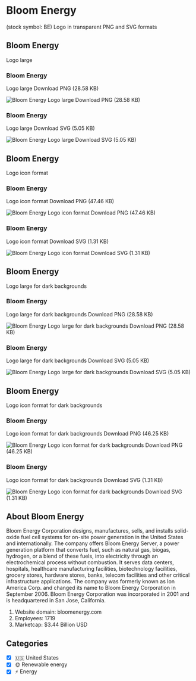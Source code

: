 # Bloom Energy
 (stock symbol: BE) Logo in transparent PNG and SVG formats

## Bloom Energy
 Logo large

### Bloom Energy
 Logo large Download PNG (28.58 KB)

![Bloom Energy
 Logo large Download PNG (28.58 KB)](/img/orig/BE_BIG-91b1f144.png)

### Bloom Energy
 Logo large Download SVG (5.05 KB)

![Bloom Energy
 Logo large Download SVG (5.05 KB)](/img/orig/BE_BIG-d75ec0df.svg)

## Bloom Energy
 Logo icon format

### Bloom Energy
 Logo icon format Download PNG (47.46 KB)

![Bloom Energy
 Logo icon format Download PNG (47.46 KB)](/img/orig/BE-9f87141f.png)

### Bloom Energy
 Logo icon format Download SVG (1.31 KB)

![Bloom Energy
 Logo icon format Download SVG (1.31 KB)](/img/orig/BE-7207020b.svg)

## Bloom Energy
 Logo large for dark backgrounds

### Bloom Energy
 Logo large for dark backgrounds Download PNG (28.58 KB)

![Bloom Energy
 Logo large for dark backgrounds Download PNG (28.58 KB)](/img/orig/BE_BIG.D-4eca2acb.png)

### Bloom Energy
 Logo large for dark backgrounds Download SVG (5.05 KB)

![Bloom Energy
 Logo large for dark backgrounds Download SVG (5.05 KB)](/img/orig/BE_BIG.D-ada6c851.svg)

## Bloom Energy
 Logo icon format for dark backgrounds

### Bloom Energy
 Logo icon format for dark backgrounds Download PNG (46.25 KB)

![Bloom Energy
 Logo icon format for dark backgrounds Download PNG (46.25 KB)](/img/orig/BE.D-eecd9aff.png)

### Bloom Energy
 Logo icon format for dark backgrounds Download SVG (1.31 KB)

![Bloom Energy
 Logo icon format for dark backgrounds Download SVG (1.31 KB)](/img/orig/BE.D-44c9fa47.svg)

## About Bloom Energy


Bloom Energy Corporation designs, manufactures, sells, and installs solid-oxide fuel cell systems for on-site power generation in the United States and internationally. The company offers Bloom Energy Server, a power generation platform that converts fuel, such as natural gas, biogas, hydrogen, or a blend of these fuels, into electricity through an electrochemical process without combustion. It serves data centers, hospitals, healthcare manufacturing facilities, biotechnology facilities, grocery stores, hardware stores, banks, telecom facilities and other critical infrastructure applications. The company was formerly known as Ion America Corp. and changed its name to Bloom Energy Corporation in September 2006. Bloom Energy Corporation was incorporated in 2001 and is headquartered in San Jose, California.

1. Website domain: bloomenergy.com
2. Employees: 1719
3. Marketcap: $3.44 Billion USD


## Categories
- [x] 🇺🇸 United States
- [x] 🌞 Renewable energy
- [x] ⚡ Energy
